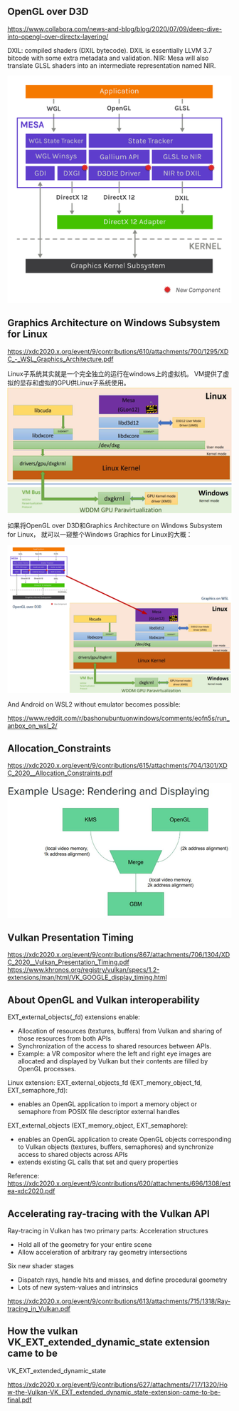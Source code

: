
## OpenGL over D3D

https://www.collabora.com/news-and-blog/blog/2020/07/09/deep-dive-into-opengl-over-directx-layering/

DXIL: compiled shaders (DXIL bytecode). DXIL is essentially LLVM 3.7 bitcode with some extra metadata and validation.
NIR: Mesa will also translate GLSL shaders into an intermediate representation named NIR.

![d3d12-architecture](d3d12_architecture.png)

## Graphics Architecture on Windows Subsystem for Linux 
https://xdc2020.x.org/event/9/contributions/610/attachments/700/1295/XDC_-_WSL_Graphics_Architecture.pdf

Linux子系统其实就是一个完全独立的运行在windows上的虚拟机。
VM提供了虚拟的显存和虚拟的GPU供Linux子系统使用。
![GraphicsOnWSL](graphics_on_wsl.jpg)

如果将OpenGL over D3D和Graphics Architecture on Windows Subsystem for Linux， 就可以一窥整个Windows Graphics for Linux的大概：

![GraphicsOnWSL2](graphics_on_wsl2.png)

And Android on WSL2 without emulator becomes possible:

https://www.reddit.com/r/bashonubuntuonwindows/comments/eofn5s/run_anbox_on_wsl_2/

## Allocation_Constraints

https://xdc2020.x.org/event/9/contributions/615/attachments/704/1301/XDC_2020__Allocation_Constraints.pdf

![AllocationConstraints](AllocationConstraints.JPG)

## Vulkan Presentation Timing

https://xdc2020.x.org/event/9/contributions/867/attachments/706/1304/XDC_2020__Vulkan_Presentation_Timing.pdf
https://www.khronos.org/registry/vulkan/specs/1.2-extensions/man/html/VK_GOOGLE_display_timing.html


## About OpenGL and Vulkan interoperability
EXT_external_objects(_fd) extensions enable:
- Allocation of resources (textures, buffers) from Vulkan and sharing
of those resources from both APIs
- Synchronization of the access to shared resources between APIs.
- Example: a VR compositor where the left and right eye images are allocated and
displayed by Vulkan but their contents are filled by OpenGL processes.


Linux extension:
EXT_external_objects_fd (EXT_memory_object_fd, EXT_semaphore_fd):
- enables an OpenGL application to import a memory object or semaphore
from POSIX file descriptor external handles

EXT_external_objects (EXT_memory_object, EXT_semaphore):
- enables an OpenGL application to create OpenGL objects corresponding to
Vulkan objects (textures, buffers, semaphores) and synchronize access to
shared objects across APIs
- extends existing GL calls that set and query properties

Reference:
https://xdc2020.x.org/event/9/contributions/620/attachments/696/1308/estea-xdc2020.pdf

## Accelerating ray-tracing with the Vulkan API
Ray-tracing in Vulkan has two primary parts:
Acceleration structures
- Hold all of the geometry for your entire scene
- Allow acceleration of arbitrary ray geometry intersections

Six new shader stages
- Dispatch rays, handle hits and misses, and define procedural geometry
- Lots of new system-values and intrinsics

https://xdc2020.x.org/event/9/contributions/613/attachments/715/1318/Ray-tracing_in_Vulkan.pdf

## How the vulkan VK_EXT_extended_dynamic_state extension came to be

VK_EXT_extended_dynamic_state

https://xdc2020.x.org/event/9/contributions/627/attachments/717/1320/How-the-Vulkan-VK_EXT_extended_dynamic_state-extension-came-to-be-final.pdf
